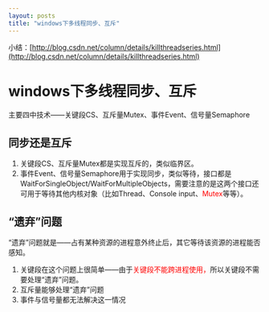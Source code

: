 ```yaml
---
layout: posts
title: "windows下多线程同步、互斥"
---
```

小结：[http://blog.csdn.net/column/details/killthreadseries.html](http://blog.csdn.net/column/details/killthreadseries.html)
# windows下多线程同步、互斥
主要四中技术——关键段CS、互斥量Mutex、事件Event、信号量Semaphore
## 同步还是互斥

1. 关键段CS、互斥量Mutex都是实现互斥的，类似临界区。
2. 事件Event、信号量Semaphore用于实现同步，类似等待，接口都是WaitForSingleObject/WaitForMultipleObjects，需要注意的是这两个接口还可用于等待其他内核对象（比如Thread、Console input、<font color="red">Mutex</font>等等）。

## “遗弃”问题
“遗弃”问题就是——占有某种资源的进程意外终止后，其它等待该资源的进程能否感知。

1. 关键段在这个问题上很简单——由于<font color="red">关键段不能跨进程使用，</font>所以关键段不需要处理“遗弃”问题。
2. 互斥量能够处理“遗弃”问题
3. 事件与信号量都无法解决这一情况